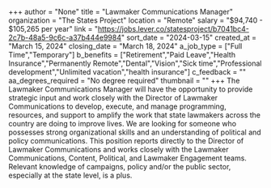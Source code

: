+++
author = "None"
title = "Lawmaker Communications Manager"
organization = "The States Project"
location = "Remote"
salary = "$94,740 - $105,265 per year"
link = "https://jobs.lever.co/statesproject/b7041bc4-2c7b-48a5-9c6c-a37b444e9984"
sort_date = "2024-03-15"
created_at = "March 15, 2024"
closing_date = "March 18, 2024"
a_job_type = ["Full Time","Temporary"]
b_benefits = ["Retirement","Paid Leave","Health Insurance","Permanently Remote","Dental","Vision","Sick time","Professional development","Unlimited vacation","health insurance"]
c_feedback = ""
aa_degrees_required = "No degree required"
thumbnail = ""
+++
The Lawmaker Communications Manager will have the opportunity to provide strategic input and work closely with the Director of Lawmaker Communications to develop, execute, and manage programming, resources, and support to amplify the work that state lawmakers across the country are doing to improve lives. We are looking for someone who possesses strong organizational skills and an understanding of political and policy communications. This position reports directly to the Director of Lawmaker Communications and works closely with the Lawmaker Communications, Content, Political, and Lawmaker Engagement teams. Relevant knowledge of campaigns, policy and/or the public sector, especially at the state level, is a plus.
